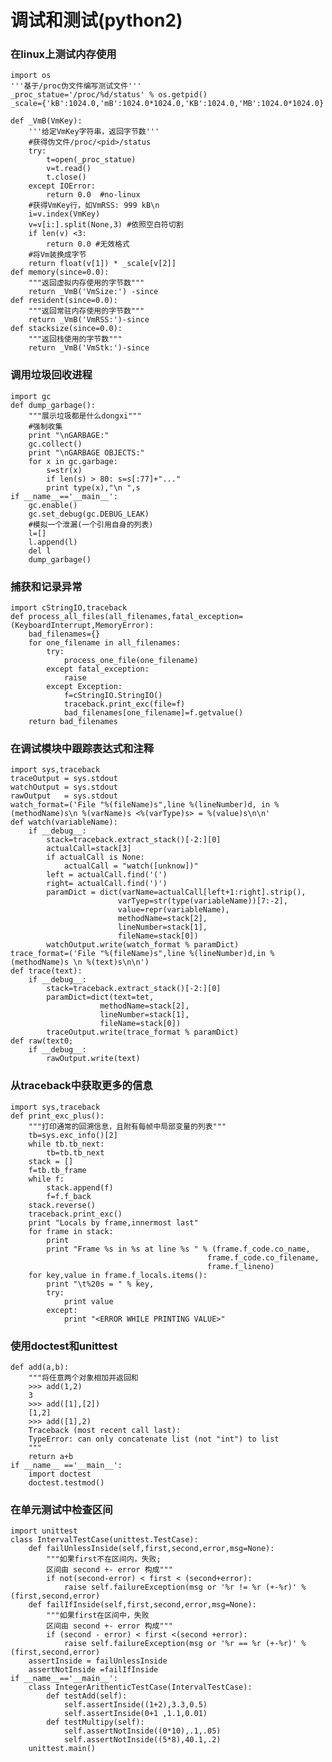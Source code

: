 调试和测试(python2)
======================
### 在linux上测试内存使用

    import os
    '''基于/proc伪文件编写测试文件'''
    _proc_statue='/proc/%d/status' % os.getpid()
    _scale={'kB':1024.0,'mB':1024.0*1024.0,'KB':1024.0,'MB':1024.0*1024.0}

    def _VmB(VmKey):
        '''给定VmKey字符串，返回字节数'''
        #获得伪文件/proc/<pid>/status
        try:
            t=open(_proc_statue)
            v=t.read()
            t.close()
        except IOError:
            return 0.0  #no-linux
        #获得VmKey行，如VmRSS: 999 kB\n
        i=v.index(VmKey)
        v=v[i:].split(None,3) #依照空白符切割
        if len(v) <3:
            return 0.0 #无效格式
        #将Vm装换成字节
        return float(v[1]) * _scale[v[2]]
    def memory(since=0.0):
        """返回虚拟内存使用的字节数"""
        return _VmB('VmSize:') -since
    def resident(since=0.0):
        """返回常驻内存使用的字节数"""
        return _VmB('VmRSS:')-since
    def stacksize(since=0.0):
        """返回栈使用的字节数"""
        return _VmB('VmStk:')-since

### 调用垃圾回收进程

    import gc
    def dump_garbage():
        """展示垃圾都是什么dongxi"""
        #强制收集
        print "\nGARBAGE:"
        gc.collect()
        print "\nGARBAGE OBJECTS:"
        for x in gc.garbage:
            s=str(x)
            if len(s) > 80: s=s[:77]+"..."
            print type(x),"\n ",s
    if __name__=='__main__':
        gc.enable()
        gc.set_debug(gc.DEBUG_LEAK)
        #模拟一个泄漏(一个引用自身的列表)
        l=[]
        l.append(l)
        del l
        dump_garbage()

### 捕获和记录异常

    import cStringIO,traceback
    def process_all_files(all_filenames,fatal_exception=(KeyboardInterrupt,MemoryError):
        bad_filenames={}
        for one_filename in all_filenames:
            try:
                process_one_file(one_filename)
            except fatal_exception:
                raise
            except Exception:
                f=cStringIO.StringIO()
                traceback.print_exc(file=f)
                bad_filenames[one_filename]=f.getvalue()
        return bad_filenames

### 在调试模块中跟踪表达式和注释

    import sys,traceback
    traceOutput = sys.stdout
    watchOutput = sys.stdout
    rawOutput   = sys.stdout
    watch_format=('File "%(fileName)s",line %(lineNumber)d, in %(methodName)s\n %(varName)s <%(varType)s> = %(value)s\n\n'
    def watch(variableName):
        if __debug__:
            stack=traceback.extract_stack()[-2:][0]
            actualCall=stack[3]
            if actualCall is None:
                actualCall = "watch([unknow])"
            left = actualCall.find('(')
            right= actualCall.find(')')
            paramDict = dict(varName=actualCall[left+1:right].strip(),
                            varTyep=str(type(variableName))[7:-2],
                            value=repr(variableName),
                            methodName=stack[2],
                            lineNumber=stack[1],
                            fileName=stack[0])
            watchOutput.write(watch_format % paramDict)
    trace_format=('File "%(fileName)s",line %(lineNumber)d,in %(methodName)s \n %(text)s\n\n')
    def trace(text):
        if __debug__:
            stack=traceback.extract_stack()[-2:][0]
            paramDict=dict(text=tet,
                        methodName=stack[2],
                        lineNumber=stack[1],
                        fileName=stack[0])
            traceOutput.write(trace_format % paramDict)
    def raw(text0;
        if __debug__:
            rawOutput.write(text)

### 从traceback中获取更多的信息

    import sys,traceback
    def print_exc_plus():
        """打印通常的回溯信息，且附有每帧中局部变量的列表"""
        tb=sys.exc_info()[2]
        while tb.tb_next:
            tb=tb.tb_next
        stack = []
        f=tb.tb_frame
        while f:
            stack.append(f)
            f=f.f_back
        stack.reverse()
        traceback.print_exc()
        print "Locals by frame,innermost last"
        for frame in stack:
            print 
            print "Frame %s in %s at line %s " % (frame.f_code.co_name,
                                                frame.f_code.co_filename,
                                                frame.f_lineno)
        for key,value in frame.f_locals.items():
            print "\t%20s = " % key,
            try:
                print value
            except:
                print "<ERROR WHILE PRINTING VALUE>"

### 使用doctest和unittest

    def add(a,b):
        """将任意两个对象相加并返回和
        >>> add(1,2)
        3
        >>> add([1],[2])
        [1,2]
        >>> add([1],2)
        Traceback (most recent call last):
        TypeError: can only concatenate list (not "int") to list
        """
        return a+b
    if __name__ =='__main__':
        import doctest
        doctest.testmod()

### 在单元测试中检查区间
    
    import unittest
    class IntervalTestCase(unittest.TestCase):
        def failUnlessInside(self,first,second,error,msg=None):
            """如果first不在区间内，失败;
            区间由 second +- error 构成"""
            if not(second-error) < first < (second+error):
                raise self.failureException(msg or '%r != %r (+-%r)' % (first,second,error)
        def failIfInside(self,first,second,error,msg=None):
            """如果first在区间中，失败
            区间由 second +- error 构成"""
            if (second - error) < first <(second +error):
                raise self.failureException(msg or '%r == %r (+-%r)' % (first,second,error)
        assertInside = failUnlessInside
        assertNotInside =failIfInside
    if __name__=='__main__':
        class IntegerArithenticTestCase(IntervalTestCase):
            def testAdd(self):
                self.assertInside((1+2),3.3,0.5)
                self.assertInside(0+1 ,1.1,0.01)
            def testMultipy(self):
                self.assertNotInside((0*10),.1,.05)
                self.assertNotInside((5*8),40.1,.2)
        unittest.main()
            


